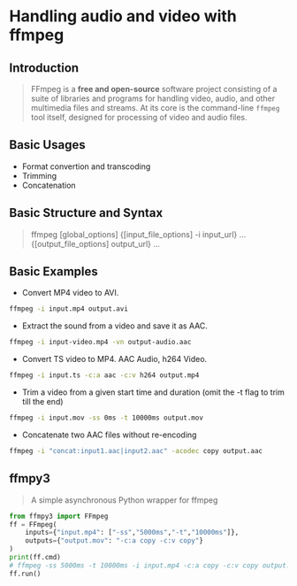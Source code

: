 # Handling audio and video with ffmpeg

## Introduction

>FFmpeg is a **free and open-source** software project consisting of a suite of libraries and programs for handling video, audio, and other multimedia files and streams. At its core is the command-line `ffmpeg` tool itself, designed for processing of video and audio files.

## Basic Usages

- Format convertion and transcoding
- Trimming
- Concatenation

## Basic Structure and Syntax

>ffmpeg [global_options] {[input_file_options] -i input_url} ... {[output_file_options] output_url} ...

## Basic Examples

- Convert MP4 video to AVI.

```bash
ffmpeg -i input.mp4 output.avi
```

- Extract the sound from a video and save it as AAC.

```bash
ffmpeg -i input-video.mp4 -vn output-audio.aac
```

- Convert TS video to MP4. AAC Audio, h264 Video.

```bash
ffmpeg -i input.ts -c:a aac -c:v h264 output.mp4
```

- Trim a video from a given start time and duration (omit the -t flag to trim till the end)

```bash
ffmpeg -i input.mov -ss 0ms -t 10000ms output.mov
```

- Concatenate two AAC files without re-encoding

```bash
ffmpeg -i "concat:input1.aac|input2.aac" -acodec copy output.aac
```

## ffmpy3

>A simple asynchronous Python wrapper for ffmpeg

```python
from ffmpy3 import FFmpeg
ff = FFmpeg(
    inputs={"input.mp4": ["-ss","5000ms","-t","10000ms"]},
    outputs={"output.mov": "-c:a copy -c:v copy"}
)
print(ff.cmd)
# ffmpeg -ss 5000ms -t 10000ms -i input.mp4 -c:a copy -c:v copy output.mov
ff.run()
```
